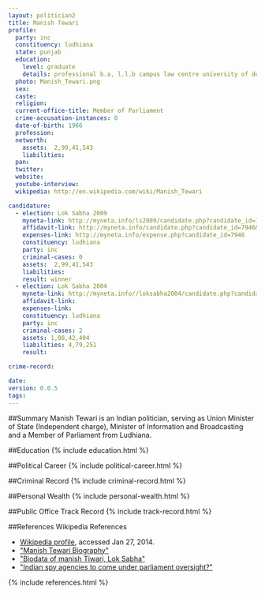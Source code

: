 ```yaml
---
layout: politician2
title: Manish Tewari
profile: 
  party: inc
  constituency: ludhiana
  state: punjab
  education: 
    level: graduate
    details: professional b.a, l.l.b campus law centre university of delhi (1992).
  photo: Manish_Tewari.png
  sex: 
  caste: 
  religion: 
  current-office-title: Member of Parliament
  crime-accusation-instances: 0
  date-of-birth: 1966
  profession: 
  networth: 
    assets:  2,99,41,543
    liabilities: 
  pan: 
  twitter: 
  website: 
  youtube-interview: 
  wikipedia: http://en.wikipedia.com/wiki/Manish_Tewari

candidature: 
  - election: Lok Sabha 2009
    myneta-link: http://myneta.info/ls2009/candidate.php?candidate_id=7946
    affidavit-link: http://myneta.info/candidate.php?candidate_id=7946&scan=original
    expenses-link: http://myneta.info/expense.php?candidate_id=7946
    constituency: ludhiana 
    party: inc
    criminal-cases: 0
    assets:  2,99,41,543
    liabilities: 
    result: winner 
  - election: Lok Sabha 2004
    myneta-link: http://myneta.info//loksabha2004/candidate.php?candidate_id=3051
    affidavit-link: 
    expenses-link: 
    constituency: ludhiana 
    party: inc
    criminal-cases: 2
    assets: 1,08,42,494
    liabilities: 4,79,251
    result:  

crime-record: 

date: 
version: 0.0.5
tags: 
---
```

##Summary
Manish Tewari is an Indian politician, serving as Union Minister of State (Independent charge), Minister of Information and Broadcasting and a Member of Parliament from Ludhiana.




##Education
{% include education.html %}


##Political Career
{% include political-career.html %}


##Criminal Record
{% include criminal-record.html %}


##Personal Wealth
{% include personal-wealth.html %}


##Public Office Track Record
{% include track-record.html %}


##References
Wikipedia References
- [Wikipedia profile]({{page.profile.wikipedia}}), accessed Jan 27, 2014.
- ["Manish Tewari Biography"][wiki1]
- ["Biodata of manish Tiwari, Lok Sabha"][wiki2]
- ["Indian spy agencies to come under parliament oversight?"][wiki3]

[wiki1]: http://www.nriinternet.com/NRIcongressparty/Indian_Leaders/A_Z/T/Manish_Tewari/BIO/index.htm
[wiki2]: http://www.india.gov.in/govt/loksabhampbiodata.php?mpcode=4430
[wiki3]: http://www.webcitation.org/674KI9B9H


{% include references.html %}